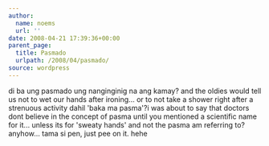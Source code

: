 ```yaml
---
author:
  name: noems
  url: ''
date: 2008-04-21 17:39:36+00:00
parent_page:
  title: Pasmado
  urlpath: /2008/04/pasmado/
source: wordpress
---
```


di ba ung pasmado ung nanginginig na ang kamay? and the oldies would tell us  not to wet our hands after ironing...  or to not take a shower right after a  strenuous activity dahil 'baka ma pasma'?i was about to say that doctors dont believe in the concept of pasma until you  mentioned a scientific name for it...  unless its for 'sweaty hands' and not  the pasma am referring to?anyhow...  tama si pen, just pee on it. hehe